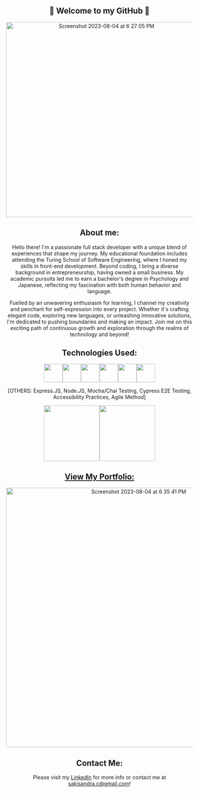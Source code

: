 <div align="center">
  
## 🌸 Welcome to my GitHub 🌸

<img width="526" alt="Screenshot 2023-08-04 at 6 27 05 PM" src="https://github.com/sakisandrac/sakisandrac/assets/118419729/29f2a0ca-59eb-4a16-b554-93d4521a44cf">

## About me:
Hello there! I'm a passionate full stack developer with a unique blend of experiences that shape my journey. My educational foundation includes attending the Turing School of Software Engineering, where I honed my skills in front-end development. Beyond coding, I bring a diverse background in entrepreneurship, having owned a small business. My academic pursuits led me to earn a bachelor's degree in Psychology and Japanese, reflecting my fascination with both human behavior and language.

Fuelled by an unwavering enthusiasm for learning, I channel my creativity and penchant for self-expression into every project. Whether it's crafting elegant code, exploring new languages, or unleashing innovative solutions, I'm dedicated to pushing boundaries and making an impact. Join me on this exciting path of continuous growth and exploration through the realms of technology and beyond!

## Technologies Used:
<img src="https://github.com/sakisandrac/sakisandrac/assets/118419729/1d7ca95d-2590-4956-a70d-36493f0f5b57" width="50px" /><img src="https://github.com/sakisandrac/sakisandrac/assets/118419729/5603e596-c421-4b5f-ac27-bf89cd2c4400" width="50px" /><img src="https://github.com/sakisandrac/sakisandrac/assets/118419729/ed416d29-afbc-492a-93ec-d20e7e8ef2c2" width="50px" /><img src="https://github.com/sakisandrac/sakisandrac/assets/118419729/9c63eb7c-788c-449d-a07f-6231df9023e6" width="50px" /><img src="https://github.com/sakisandrac/sakisandrac/assets/118419729/e4cfe684-f621-434e-b507-d37fc35bc7bd" width="50px" /><img src="https://github.com/sakisandrac/sakisandrac/assets/118419729/198f4105-4729-4886-850e-9037b4bb2beb" width="50px" />


[OTHERS: Express.JS, Node.JS, Mocha/Chai Testing, Cypress E2E Testing, Accessibility Practices, Agile Method]

<img height="150px" src="https://github-readme-stats.vercel.app/api/top-langs/?username=anuraghazra&layout=compact" /><img height="150px" src="https://github-readme-stats.vercel.app/api?username=sakisandrac" />

## <a href="https://saki-c-portfolio.vercel.app/"> View My Portfolio: </a>
<a href="https://saki-c-portfolio.vercel.app/"><img width="700" alt="Screenshot 2023-08-04 at 6 35 41 PM" src="https://github.com/sakisandrac/sakisandrac/assets/118419729/ed392997-7d0d-4a44-b5ce-ef4d131ef3fa"> </a>

## Contact Me:
Please visit my <a href="https://www.linkedin.com/in/saki-c-a7306b259/">LinkedIn</a> for more info or contact me at sakisandra.c@gmail.com!
